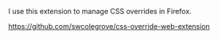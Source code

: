 I use this extension to manage CSS overrides in Firefox.

https://github.com/swcolegrove/css-override-web-extension
